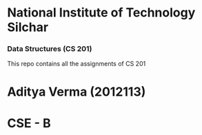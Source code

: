# National Institute of Technology Silchar
### Data Structures (CS 201)

This repo contains all the assignments of CS 201

# Aditya Verma (2012113)
# CSE - B

